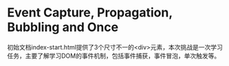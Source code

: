 # Event Capture, Propagation, Bubbling and Once

初始文档index-start.html提供了3个尺寸不一的\<div>元素，本次挑战是一次学习任务，主要了解学习DOM的事件机制，包括事件捕获，事件冒泡，单次触发等。

